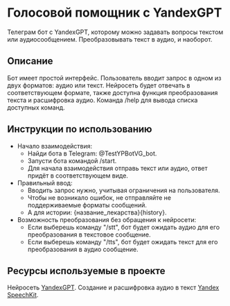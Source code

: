 # Голосовой помощник с YandexGPT  

Телеграм бот с YandexGPT, которому можно задавать вопросы текстом или аудиосообщением. Преобразовывать текст в аудио, и наоборот.


## Описание

Бот имеет простой интерфейс.
Пользователь вводит запрос в одном из двух форматов: аудио или текст. 
Нейросеть будет отвечать в соответствующем формате, 
также доступна функция преобразования текста и расшифровка аудио.
Команда /help для вывода списка доступных команд.

## Инструкции по использованию

- Начало взаимодействия:
  - Найди бота в Telegram: @TestYPBotVG_bot.
  - Запусти бота командой /start.
  - Для начала взаимодействия отправь текст или аудио, ответ придёт в соответствующем виде.
- Правильный ввод:
  - Вводить запрос нужно, учитывая ограничения на пользователя.
  - Чтобы не возникало ошибок, не отправляйте не поддерживаемые форматы сообщений.
  - А для истории: {название_лекарства}{history}. 
- Возможность преобразования без обращения к нейросети:
  - Если выберешь команду "/stt", бот будет ожидать аудио для его преобразования в текстовое сообщение.
  - Если выберешь команду "/tts", бот будет ожидать текст для его преобразования в аудио сообщение. 


## Ресурсы используемые в проекте

Нейросеть [YandexGPT](https://ya.ru/ai/gpt-2).
Создание и расшифровка аудио в текст [Yandex SpeechKit](https://yandex.cloud/ru/services/speechkit?utm_referrer=https%3A%2F%2Fwww.google.com%2F).